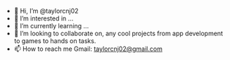 - 👋 Hi, I’m @taylorcnj02
- 👀 I’m interested in ...
- 🌱 I’m currently learning ...
- 💞️ I’m looking to collaborate on, any cool projects from app development to games to hands on tasks.
- 📫 How to reach me Gmail: taylorcnj02@gmail.com

<!---
taylorcnj02/taylorcnj02 is a ✨ special ✨ repository because its `README.md` (this file) appears on your GitHub profile.
You can click the Preview link to take a look at your changes.
--->

